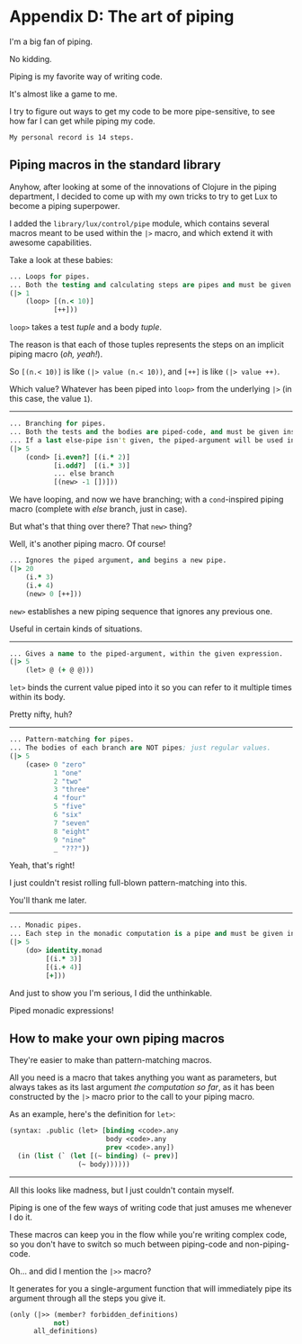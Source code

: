 # Appendix D: The art of piping

I'm a big fan of piping.

No kidding.

Piping is my favorite way of writing code.

It's almost like a game to me.

I try to figure out ways to get my code to be more pipe-sensitive, to see how far I can get while piping my code.

	My personal record is 14 steps.

## Piping macros in the standard library

Anyhow, after looking at some of the innovations of Clojure in the piping department, I decided to come up with my own tricks to try to get Lux to become a piping superpower.

I added the `library/lux/control/pipe` module, which contains several macros meant to be used within the `|>` macro, and which extend it with awesome capabilities.

Take a look at these babies:

```clojure
... Loops for pipes.
... Both the testing and calculating steps are pipes and must be given inside tuples.
(|> 1
    (loop> [(n.< 10)]
           [++]))
```

`loop>` takes a test _tuple_ and a body _tuple_.

The reason is that each of those tuples represents the steps on an implicit piping macro (_oh, yeah!_).

So `[(n.< 10)]` is like `(|> value (n.< 10))`, and `[++]` is like `(|> value ++)`.

Which value? Whatever has been piped into `loop>` from the underlying `|>` (in this case, the value `1`).

---

```clojure
... Branching for pipes.
... Both the tests and the bodies are piped-code, and must be given inside a tuple.
... If a last else-pipe isn't given, the piped-argument will be used instead.
(|> 5
    (cond> [i.even?] [(i.* 2)]
           [i.odd?]  [(i.* 3)]
           ... else branch
           [(new> -1 [])]))
```

We have looping, and now we have branching; with a `cond`-inspired piping macro (complete with _else_ branch, just in case).

But what's that thing over there? That `new>` thing?

Well, it's another piping macro. Of course!

```clojure
... Ignores the piped argument, and begins a new pipe.
(|> 20
    (i.* 3)
    (i.+ 4)
    (new> 0 [++]))
```

`new>` establishes a new piping sequence that ignores any previous one.

Useful in certain kinds of situations.

---

```clojure
... Gives a name to the piped-argument, within the given expression.
(|> 5
    (let> @ (+ @ @)))
```

`let>` binds the current value piped into it so you can refer to it multiple times within its body.

Pretty nifty, huh?

---

```clojure
... Pattern-matching for pipes.
... The bodies of each branch are NOT pipes; just regular values.
(|> 5
    (case> 0 "zero"
           1 "one"
           2 "two"
           3 "three"
           4 "four"
           5 "five"
           6 "six"
           7 "seven"
           8 "eight"
           9 "nine"
           _ "???"))
```

Yeah, that's right!

I just couldn't resist rolling full-blown pattern-matching into this.

You'll thank me later.

---

```clojure
... Monadic pipes.
... Each step in the monadic computation is a pipe and must be given inside a tuple.
(|> 5
    (do> identity.monad
         [(i.* 3)]
         [(i.+ 4)]
         [+]))
```

And just to show you I'm serious, I did the unthinkable.

Piped monadic expressions!

## How to make your own piping macros

They're easier to make than pattern-matching macros.

All you need is a macro that takes anything you want as parameters, but always takes as its last argument _the computation so far_, as it has been constructed by the `|>` macro prior to the call to your piping macro.

As an example, here's the definition for `let>`:

```clojure
(syntax: .public (let> [binding <code>.any
                        body <code>.any
                        prev <code>.any])
  (in (list (` (let [(~ binding) (~ prev)]
                 (~ body))))))
```

---

All this looks like madness, but I just couldn't contain myself.

Piping is one of the few ways of writing code that just amuses me whenever I do it.

These macros can keep you in the flow while you're writing complex code, so you don't have to switch so much between piping-code and non-piping-code.

Oh... and did I mention the `|>>` macro?

It generates for you a single-argument function that will immediately pipe its argument through all the steps you give it.

```clojure
(only (|>> (member? forbidden_definitions)
           not)
      all_definitions)
```


